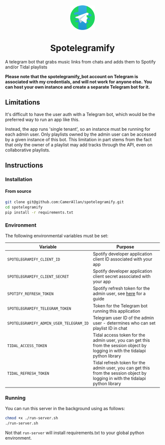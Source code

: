 <br />
<div align="center">
  <a href="https://github.com/camerallan/spotelegramify">
    <img src="./docs/images/icon.png" alt="Logo" width="80" height="80">
  </a>

  <h1 align="center">Spotelegramify</h1>

</div>

A telegram bot that grabs music links from chats and adds them to Spotify and/or Tidal playlists

**Please note that the spotelegramify_bot account on Telegram is associated with my credentials, and will not work for anyone else.**
**You can host your own instance and create a separate Telegram bot for it.**

## Limitations

It's difficult to have the user auth with a Telegram bot, which would be the preferred way to run an app like this.

Instead, the app runs 'single tenant', so an instance must be running for each admin user.
Only playlists owned by the admin user can be accessed by a given instance of this bot.
This limitation in part stems from the fact that only the owner of a playlist may add tracks through the API, even on collaborative playlists. 

## Instructions

### Installation

#### From source

```bash
git clone git@github.com:CamerAllan/spotelegramify.git
cd spotelegramify
pip install -r requirements.txt
```

### Environment

The following environmental variables must be set:

| Variable | Purpose |
| ---------|---------|
| `SPOTELEGRAMIFY_CLIENT_ID` | Spotify developer application client ID associated with your app |
| `SPOTELEGRAMIFY_CLIENT_SECRET` | Spotify developer application client secret associated with your app |
| `SPOTIFY_REFRESH_TOKEN` | Spotify refresh token for the admin user, see [here](https://dev.to/sabareh/how-to-get-the-spotify-refresh-token-176) for a guide |
| `SPOTELEGRAMIFY_TELEGRAM_TOKEN` | Token for the Telegram bot running this application |
| `SPOTELEGRAMIFY_ADMIN_USER_TELEGRAM_ID` | Telegram user ID of the admin user - determines who can set playlist ID in chat |
| `TIDAL_ACCESS_TOKEN` | Tidal access token for the admin user, you can get this from the session object by logging in with the tidalapi python library |
| `TIDAL_REFRESH_TOKEN` | Tidal refresh token for the admin user, you can get this from the session object by logging in with the tidalapi python library |

### Running

You can run this server in the background using as follows:

```bash
chmod +x ./run-server.sh
./run-server.sh
```

Not that `run-server` will install requirements.txt to your global python environment.
